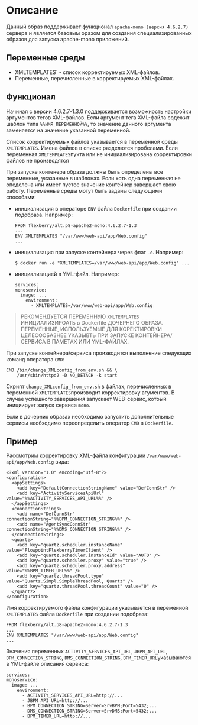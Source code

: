 # Описание

Данный образ поддерживает функционал `apache-mono (версия 4.6.2.7)` сервера 
и является базовым оразом для создания специализированных образов 
для запуска apache-mono приложений. 

## Переменные среды

- XMLTEMPLATES` - список корректируемых XML-файлов.
- Переменные, перечисленные в корректируемых XML-файлах.

## Функционал

Начиная с версии 4.6.2.7-1.3.0 поддерживается возможность настройки аргументов тегов XML-файлов.
Если аргумент тега XML-файла содежит шаблон типа `%%ИМЯ_ПЕРЕМЕННОЙ%%`,
то значение данного аргумента заменяется на значение указанной переменной.

Список корректируемых файлов указывается в переменной среды `XMLTEMPLATES`.
Имена файлов в списке разделются пробелами.
Если переменная `XMLTEMPLATES`пучта или не инициализирована корректировки файлов не производятся

При запуске контенера образа должны быть определены все переменные, указанные в шаблонах.
Если хоть одна переменная не опеделена или имеет пустое значение контейнер завершает свою работу.
Переменные среды могут быть заданы следующими способами:
- инициализация в операторе `ENV` файла `Dockerfile` при создании подобраза. Например:
  ```
  FROM flexberry/alt.p8-apache2-mono:4.6.2.7-1.3
  ...
  ENV XMLTEMPLATES "/var/www/web-api/app/Web.config"
  ...
  ```
- инициализация при запуске контейнера через флаг `-e`. Например:
  ```
  $ docker run -e "XMLTEMPLATES=/var/www/web-api/app/Web.config" ...
  ```
  
- инициализацией в YML-файл. 
Например:
  ```
  services:
  monoservice:
    image: ...
      environment:
        - XMLTEMPLATES=/var/www/web-api/app/Web.config

> РЕКОМЕНДУЕТСЯ ПЕРЕМЕННУЮ `XMLTEMPLATES` ИНИЦИАЛИЗИРОАТЬ в Dockerfile ДОЧЕРНЕГО ОБРАЗА. ПЕРЕМЕННЫЕ, ИСПОЛЬЗУЕМЫЕ ДЛЯ КОРЕКТИРОВКИ ЦЕЛЕСООБАЗНЕЕ УКАЗЫВТЬ ПРИ ЗАПУСКЕ КОНТЕЙНЕРА/СЕРВИСА В ПАМЕТАХ ИЛИ YML-ФАЙЛАХ.   

При запуске контейнера/сервиса производится выполнение следующих команд оператора `CMD`:
```
CMD /bin/change_XMLconfig_from_env.sh && \
    /usr/sbin/httpd2 -D NO_DETACH -k start
```
Скрипт `change_XMLconfig_from_env.sh` в файлах, перечисленных в переменной `XMLTEMPLATES`производит корректировку агументов.
В случае успешного завершения запускает WEB-сервис, котоый инициирует запуск сервиса `mono`.

Если в дочерних образах необходимо запустить дополнительные сервисы необходимо переопределить оператор `CMD` в `Dockerfile`. 

## Пример

Рассмотрим корректировку XML-файла конфигурации  `/var/www/web-api/app/Web.config` вида: 
```
<?xml version="1.0" encoding="utf-8"?>
<configuration>
  <appSettings>
    <add key="DefaultConnectionStringName" value="DefConnStr" />
    <add key="ActivityServicesApiUrl" value="%%ACTIVITY_SERVICES_API_URL%%" />
  </appSettings>
  <connectionStrings>
    <add name="DefConnStr" connectionString="%%BPM_CONNECTION_STRING%%" />
    <add name="AgentSyncConnStr" connectionString="%%DMS_CONNECTION_STRING%%" />
  </connectionStrings>
  <quartz>
    <add key="quartz.scheduler.instanceName" value="FlowpointFlexberryTimerClient" />
    <add key="quartz.scheduler.instanceId" value="AUTO" />
    <add key="quartz.scheduler.proxy" value="true" />
    <add key="quartz.scheduler.proxy.address" value="%%BPM_TIMER_URL%%" />
    <add key="quartz.threadPool.type" value="Quartz.Simpl.SimpleThreadPool, Quartz" />
    <add key="quartz.threadPool.threadCount" value="0" />
  </quartz>
</configuration>
```

Имя корректируемого файла конфигурации указывается в переменной `XMLTEMPLATES` файла `Dockerfile` при создании подобраза:
  ```
  FROM flexberry/alt.p8-apache2-mono:4.6.2.7-1.3
  ...
  ENV XMLTEMPLATES "/var/www/web-api/app/Web.config"
  ...
  ```
Значения переменных 
`ACTIVITY_SERVICES_API_URL`, `JBPM_API_URL`,  `BPM_CONNECTION_STRING`, `DMS_CONNECTION_STRING`, `BPM_TIMER_URL`указываются в YML-файле описания сервиса:
```
services:
monoservice:
  image: ...
    environment:
      - ACTIVITY_SERVICES_API_URL=http://...
      - JBPM_API_URL=http://...
      - BPM_CONNECTION_STRING=Server=SrvBPM;Port=5432;...
      - DMS_CONNECTION_STRING=Server=SrvDMS;Port=5432;...
      - BPM_TIMER_URL=http://...
  ```
